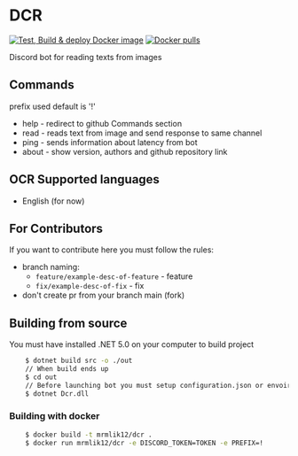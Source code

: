 # DCR 
[![Test, Build & deploy Docker image](https://github.com/MRmlik12/DCR/actions/workflows/build.yml/badge.svg)](https://github.com/MRmlik12/DCR/actions/workflows/build.yml)
[![Docker pulls](https://img.shields.io/docker/pulls/mrmlik12/dcr.svg)](https://hub.docker.com/r/mrmlik12/dcr)

Discord bot for reading texts from images

## Commands

prefix used default is '!'

* help - redirect to github Commands section
* read - reads text from image and send response to same channel
* ping - sends information about latency from bot
* about - show version, authors and github repository link

## OCR Supported languages

* English (for now)

## For Contributors

If you want to contribute here you must follow the rules:
* branch naming:
    * `feature/example-desc-of-feature` - feature
    * `fix/example-desc-of-fix` - fix
* don't create pr from your branch main (fork)

## Building from source
You must have installed .NET 5.0 on your computer to build project

```bash
    $ dotnet build src -o ./out
    // When build ends up
    $ cd out
    // Before launching bot you must setup configuration.json or envoirements variables DISCORD_TOKEN & PREFIX
    $ dotnet Dcr.dll
```

### Building with docker
```bash
    $ docker build -t mrmlik12/dcr .
    $ docker run mrmlik12/dcr -e DISCORD_TOKEN=TOKEN -e PREFIX=!
```